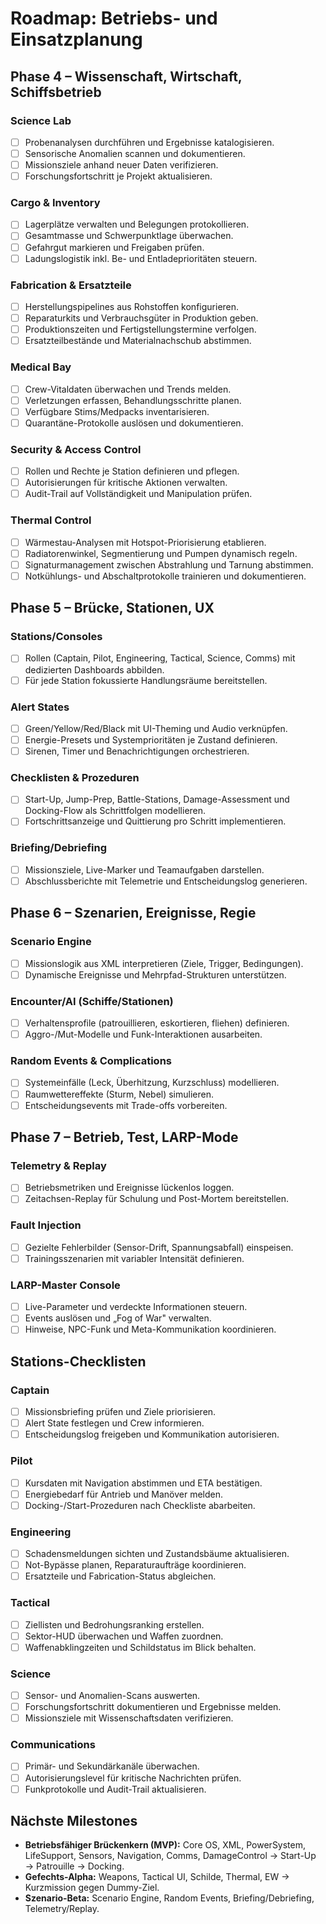 # Roadmap: Betriebs- und Einsatzplanung

## Phase 4 – Wissenschaft, Wirtschaft, Schiffsbetrieb

### Science Lab
- [ ] Probenanalysen durchführen und Ergebnisse katalogisieren.
- [ ] Sensorische Anomalien scannen und dokumentieren.
- [ ] Missionsziele anhand neuer Daten verifizieren.
- [ ] Forschungsfortschritt je Projekt aktualisieren.

### Cargo & Inventory
- [ ] Lagerplätze verwalten und Belegungen protokollieren.
- [ ] Gesamtmasse und Schwerpunktlage überwachen.
- [ ] Gefahrgut markieren und Freigaben prüfen.
- [ ] Ladungslogistik inkl. Be- und Entladeprioritäten steuern.

### Fabrication & Ersatzteile
- [ ] Herstellungspipelines aus Rohstoffen konfigurieren.
- [ ] Reparaturkits und Verbrauchsgüter in Produktion geben.
- [ ] Produktionszeiten und Fertigstellungstermine verfolgen.
- [ ] Ersatzteilbestände und Materialnachschub abstimmen.

### Medical Bay
- [ ] Crew-Vitaldaten überwachen und Trends melden.
- [ ] Verletzungen erfassen, Behandlungsschritte planen.
- [ ] Verfügbare Stims/Medpacks inventarisieren.
- [ ] Quarantäne-Protokolle auslösen und dokumentieren.

### Security & Access Control
- [ ] Rollen und Rechte je Station definieren und pflegen.
- [ ] Autorisierungen für kritische Aktionen verwalten.
- [ ] Audit-Trail auf Vollständigkeit und Manipulation prüfen.

### Thermal Control
- [ ] Wärmestau-Analysen mit Hotspot-Priorisierung etablieren.
- [ ] Radiatorenwinkel, Segmentierung und Pumpen dynamisch regeln.
- [ ] Signaturmanagement zwischen Abstrahlung und Tarnung abstimmen.
- [ ] Notkühlungs- und Abschaltprotokolle trainieren und dokumentieren.

## Phase 5 – Brücke, Stationen, UX

### Stations/Consoles
- [ ] Rollen (Captain, Pilot, Engineering, Tactical, Science, Comms) mit dedizierten Dashboards abbilden.
- [ ] Für jede Station fokussierte Handlungsräume bereitstellen.

### Alert States
- [ ] Green/Yellow/Red/Black mit UI-Theming und Audio verknüpfen.
- [ ] Energie-Presets und Systemprioritäten je Zustand definieren.
- [ ] Sirenen, Timer und Benachrichtigungen orchestrieren.

### Checklisten & Prozeduren
- [ ] Start-Up, Jump-Prep, Battle-Stations, Damage-Assessment und Docking-Flow als Schrittfolgen modellieren.
- [ ] Fortschrittsanzeige und Quittierung pro Schritt implementieren.

### Briefing/Debriefing
- [ ] Missionsziele, Live-Marker und Teamaufgaben darstellen.
- [ ] Abschlussberichte mit Telemetrie und Entscheidungslog generieren.

## Phase 6 – Szenarien, Ereignisse, Regie

### Scenario Engine
- [ ] Missionslogik aus XML interpretieren (Ziele, Trigger, Bedingungen).
- [ ] Dynamische Ereignisse und Mehrpfad-Strukturen unterstützen.

### Encounter/AI (Schiffe/Stationen)
- [ ] Verhaltensprofile (patrouillieren, eskortieren, fliehen) definieren.
- [ ] Aggro-/Mut-Modelle und Funk-Interaktionen ausarbeiten.

### Random Events & Complications
- [ ] Systemeinfälle (Leck, Überhitzung, Kurzschluss) modellieren.
- [ ] Raumwettereffekte (Sturm, Nebel) simulieren.
- [ ] Entscheidungsevents mit Trade-offs vorbereiten.

## Phase 7 – Betrieb, Test, LARP-Mode

### Telemetry & Replay
- [ ] Betriebsmetriken und Ereignisse lückenlos loggen.
- [ ] Zeitachsen-Replay für Schulung und Post-Mortem bereitstellen.

### Fault Injection
- [ ] Gezielte Fehlerbilder (Sensor-Drift, Spannungsabfall) einspeisen.
- [ ] Trainingsszenarien mit variabler Intensität definieren.

### LARP-Master Console
- [ ] Live-Parameter und verdeckte Informationen steuern.
- [ ] Events auslösen und „Fog of War" verwalten.
- [ ] Hinweise, NPC-Funk und Meta-Kommunikation koordinieren.

## Stations-Checklisten

### Captain
- [ ] Missionsbriefing prüfen und Ziele priorisieren.
- [ ] Alert State festlegen und Crew informieren.
- [ ] Entscheidungslog freigeben und Kommunikation autorisieren.

### Pilot
- [ ] Kursdaten mit Navigation abstimmen und ETA bestätigen.
- [ ] Energiebedarf für Antrieb und Manöver melden.
- [ ] Docking-/Start-Prozeduren nach Checkliste abarbeiten.

### Engineering
- [ ] Schadensmeldungen sichten und Zustandsbäume aktualisieren.
- [ ] Not-Bypässe planen, Reparaturaufträge koordinieren.
- [ ] Ersatzteile und Fabrication-Status abgleichen.

### Tactical
- [ ] Ziellisten und Bedrohungsranking erstellen.
- [ ] Sektor-HUD überwachen und Waffen zuordnen.
- [ ] Waffenabklingzeiten und Schildstatus im Blick behalten.

### Science
- [ ] Sensor- und Anomalien-Scans auswerten.
- [ ] Forschungsfortschritt dokumentieren und Ergebnisse melden.
- [ ] Missionsziele mit Wissenschaftsdaten verifizieren.

### Communications
- [ ] Primär- und Sekundärkanäle überwachen.
- [ ] Autorisierungslevel für kritische Nachrichten prüfen.
- [ ] Funkprotokolle und Audit-Trail aktualisieren.

## Nächste Milestones

- **Betriebsfähiger Brückenkern (MVP):** Core OS, XML, PowerSystem, LifeSupport, Sensors, Navigation, Comms, DamageControl → Start-Up → Patrouille → Docking.
- **Gefechts-Alpha:** Weapons, Tactical UI, Schilde, Thermal, EW → Kurzmission gegen Dummy-Ziel.
- **Szenario-Beta:** Scenario Engine, Random Events, Briefing/Debriefing, Telemetry/Replay.

